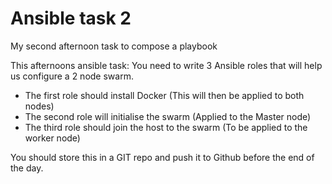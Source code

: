 # Ansible task 2
My second afternoon task to compose a playbook

This afternoons ansible task:
You need to write 3 Ansible roles that will help us configure a 2 node swarm.
	
- The first role should install Docker (This will then be applied to both nodes)
- The second role will initialise the swarm (Applied to the Master node)
- The third role should join the host to the swarm (To be applied to the worker node)

You should store this in a GIT repo and push it to Github before the end of the day.
